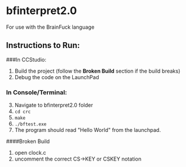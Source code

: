 # bfinterpret2.0

For use with the BrainFuck language

## Instructions to Run:

###In CCStudio:

1. Build the project (follow the **Broken Build** section if the build breaks)
2. Debug the code on the LaunchPad

### In Console/Terminal:

3. Navigate to bfinterpret2.0 folder
4. ```cd crc```
4. ```make```
5. ```./bftest.exe```
6. The program should read "Hello World" from the launchpad.

####Broken Build
1. open clock.c
2. uncomment the correct CS->KEY or CSKEY notation
